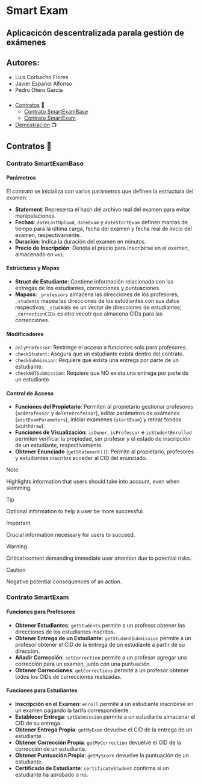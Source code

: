 # Smart Exam
## Aplicacicón descentralizada parala gestión de exámenes

## Autores:
* Luis Corbacho Flores
* Javier Español Alfonso
* Pedro Otero García

###
- [Contratos](#id1) 📜
    - [Contrato SmartExamBase](#id1_1)
    - [Contrato SmartExam](#id1_2)
- [Demostración](#id2) 📺
###

<div id="id1" />

## Contratos 📜

<div id="id1_1" />

### Contrato SmartExamBase

#### Parámetros

El contrato se inicializa con varios parámetros que definen la estructura del examen:
- **Statement**: Representa el hash del archivo real del examen para evitar manipulaciones.
- **Fechas**: `dateLastUpload`, `dateExam` y `dateStartExam` definen marcas de tiempo para la última carga, fecha del examen y fecha real de inicio del examen, respectivamente.
- **Duración**: Indica la duración del examen en minutos.
- **Precio de Inscripción**: Denota el precio para inscribirse en el examen, almacenado en `wei`.

#### Estructuras y Mapas

- **Struct de Estudiante**: Contiene información relacionada con las entregas de los estudiantes, correcciones y puntuaciones.
- **Mapass**: `_professors` almacena las direcciones de los profesores; `_students` mapea las direcciones de los estudiantes con sus datos respectivos; `_studAdds` es un vector de direcciones de estudiantes; `_correctionCIDs` es otro vecotr que almacena CIDs para las correcciones.

#### Modificadores

- `onlyProfessor`: Restringe el acceso a funciones solo para profesores.
- `checkStudent`: Asegura que un estudiante exista dentro del contrato.
- `checkSubmission`: Requiere que exista una entrega por parte de un estudiante.
- `checkNOTSubmission`: Requiere que NO exista una entrega por parte de un estudiante.

#### Control de Acceso

- **Funciones del Propietario**: Permiten al propietario gestionar profesores (`addProfessor` y `deleteProfessor`), editar parámetros de exámenes (`editExamParameters`), iniciar exámenes (`startExam`) y retirar fondos (`widthdraw`).
- **Funciones de Visualización**: `isOwner`, `isProfessor` e `isStudentEnrolled` permiten verificar la propiedad, ser profesor y el estado de inscripción de un estudiante, respectivamente.
- **Obtener Enunciado** (`getStatement()`): Permite al propietario, profesores y estudiantes inscritos acceder al CID del enunciado.

> [!NOTE]  
> Highlights information that users should take into account, even when skimming.

> [!TIP]
> Optional information to help a user be more successful.

> [!IMPORTANT]  
> Crucial information necessary for users to succeed.

> [!WARNING]  
> Critical content demanding immediate user attention due to potential risks.

> [!CAUTION]
> Negative potential consequences of an action.

<div id="id1_2" />

### Contrato SmartExam


#### Funciones para Profesores

- **Obtener Estudiantes**: `getStudents` permite a un profesor obtener las direcciones de los estudiantes inscritos.
- **Obtener Entrega de un Estudiante**: `getStudentSubmission` permite a un profesor obtener el CID de la entrega de un estudiante a partir de su dirección.
- **Añadir Corrección**: `setCorrection` permite a un profesor agregar una corrección para un examen, junto con una puntuación.
- **Obtener Correcciones**: `getCorrections` permite a un profesor obtener todos los CIDs de correcciones realizadas.

#### Funciones para Estudiantes

- **Inscripción en el Examen**: `enroll` permite a un estudiante inscribirse en un examen pagando la tarifa correspondiente.
- **Establecer Entrega**: `setSubmission` permite a un estudiante almacenar el CID de su entrega.
- **Obtener Entrega Propia**: `getMyExam` devuelve el CID de la entrega de un estudiante.
- **Obtener Corrección Propia**: `getMyCorrection` devuelve el CID de la corrección de un estudiante.
- **Obtener Puntuación Propia**: `getMyScore` devuelve la puntuación de un estudiante.
- **Certificado de Estudiante**: `certificateStudent` confirma si un estudiante ha aprobado o no.



